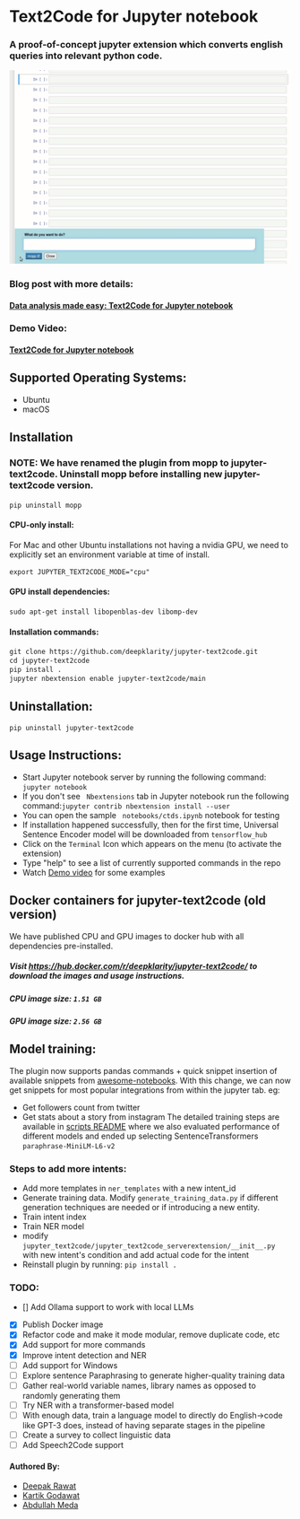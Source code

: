 # Text2Code for Jupyter notebook
### A proof-of-concept jupyter extension which converts english queries into relevant python code. 


![](jupyter-text2code-demo.gif)

### Blog post with more details:
#### [Data analysis made easy: Text2Code for Jupyter notebook](https://towardsdatascience.com/data-analysis-made-easy-text2code-for-jupyter-notebook-5380e89bb493?source=friends_link&sk=2c46fff2c31f7fe59b667350e4596b18)

### Demo Video:
#### [Text2Code for Jupyter notebook](https://www.youtube.com/watch?v=3gZ7_9W-TJs)

## Supported Operating Systems:
- Ubuntu
- macOS

## Installation

### NOTE: We have renamed the plugin from mopp to jupyter-text2code. Uninstall mopp before installing new jupyter-text2code version.
```
pip uninstall mopp
```

#### CPU-only install:
For Mac and other Ubuntu installations not having a nvidia GPU, we need to explicitly set an environment variable at time of install.
```
export JUPYTER_TEXT2CODE_MODE="cpu"

```

#### GPU install dependencies:
```
sudo apt-get install libopenblas-dev libomp-dev
```

#### Installation commands:

```
git clone https://github.com/deepklarity/jupyter-text2code.git
cd jupyter-text2code
pip install .
jupyter nbextension enable jupyter-text2code/main

```

## Uninstallation:
```
pip uninstall jupyter-text2code
```

## Usage Instructions:

- Start Jupyter notebook server by running the following command: ``` jupyter notebook ```
- If you don't see ``` Nbextensions```  tab in Jupyter notebook run the following command:``` jupyter contrib nbextension install --user ```
- You can open the sample ``` notebooks/ctds.ipynb```  notebook for testing
- If installation happened successfully, then for the first time, Universal Sentence Encoder model will be downloaded from `tensorflow_hub`
- Click on the `Terminal` Icon which appears on the menu (to activate the extension)
- Type "help" to see a list of currently supported commands in the repo
- Watch [Demo video](https://www.youtube.com/watch?v=3gZ7_9W-TJs) for some examples

## Docker containers for jupyter-text2code (old version)

We have published CPU and GPU images to docker hub with all dependencies pre-installed.
##### Visit https://hub.docker.com/r/deepklarity/jupyter-text2code/ to download the images and usage instructions.

##### CPU image size: ``` 1.51 GB ``` 
##### GPU image size: ``` 2.56 GB ```

## Model training:
The plugin now supports pandas commands + quick snippet insertion of available snippets from [awesome-notebooks](https://github.com/jupyter-naas/awesome-notebooks). With this change, we can now get snippets for most popular integrations from within the jupyter tab. eg:
- Get followers count from twitter
- Get stats about a story from instagram
The detailed training steps are available in [scripts README](scripts/README.md) where we also evaluated performance of different models and ended up selecting SentenceTransformers `paraphrase-MiniLM-L6-v2` 


### Steps to add more intents:
- Add more templates in `ner_templates` with a new intent_id
- Generate training data. Modify `generate_training_data.py` if different generation techniques are needed or if introducing a new entity.
- Train intent index
- Train NER model
- modify `jupyter_text2code/jupyter_text2code_serverextension/__init__.py` with new intent's condition and add actual code for the intent
- Reinstall plugin by running: `pip install .`

### TODO:
- [] Add Ollama support to work with local LLMs
- [x] Publish Docker image
- [X] Refactor code and make it mode modular, remove duplicate code, etc
- [X] Add support for more commands
- [X] Improve intent detection and NER
- [ ] Add support for Windows
- [ ] Explore sentence Paraphrasing to generate higher-quality training data
- [ ] Gather real-world variable names, library names as opposed to randomly generating them
- [ ] Try NER with a transformer-based model
- [ ] With enough data, train a language model to directly do English->code like GPT-3 does, instead of having separate stages in the pipeline
- [ ] Create a survey to collect linguistic data
- [ ] Add Speech2Code support

#### Authored By:

- [Deepak Rawat](https://twitter.com/dsr_ai)
- [Kartik Godawat](https://twitter.com/kartik_godawat)
- [Abdullah Meda](https://www.linkedin.com/in/abdmeda/)
